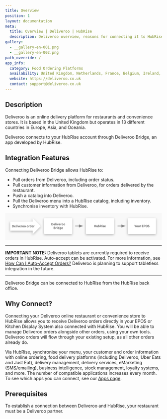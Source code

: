 ```yaml
---
title: Overview
position: 1
layout: documentation
meta:
  title: Overview | Deliveroo | HubRise
  description: Deliveroo overview, reasons for connecting it to HubRise and summary of integrated features. Synchronise data between your EPOS and your apps.
gallery:
  - __gallery-en-001.png
  - __gallery-en-002.png
path_override: /
app_info:
  category: Food Ordering Platforms
  availability: United Kingdom, Netherlands, France, Belgium, Ireland, Spain, Italy, Australia, New Zealand, Singapore, Hong Kong, United Arab Emirates, and Kuwait
  website: https://deliveroo.co.uk
  contact: support@deliveroo.co.uk
---
```


## Description

Deliveroo is an online delivery platform for restaurants and convenience stores.
It is based in the United Kingdom but operates in 13 different countries in Europe, Asia, and Oceania.

Deliveroo connects to your HubRise account through Deliveroo Bridge, an app developed by HubRise.

## Integration Features

Connecting Deliveroo Bridge allows HubRise to:

- Pull orders from Deliveroo, including order status.
- Pull customer information from Deliveroo, for orders delivered by the restaurant.
- Push a catalog into Deliveroo.
- Pull the Deliveroo menu into a HubRise catalog, including inventory.
- Synchronise inventory with HubRise.

![Diagram of the connection flow between Deliveroo, Deliveroo Bridge, and HubRise](../images/000-en-2x-connection-diagram.png)

---

**IMPORTANT NOTE:** Deliveroo tablets are currently required to receive orders in HubRise. Auto-accept can be activated. For more information, see [How Can I Auto-Accept Orders?](/apps/deliveroo/faqs/auto-accept/) 
Deliveroo is planning to support tabletless integration in the future.

---

Deliveroo Bridge can be connected to HubRise from the HubRise back office.

## Why Connect?

Connecting your Deliveroo online restaurant or convenience store to HubRise allows you to receive Deliveroo orders directly in your EPOS or Kitchen Display System also connected with HubRise.
You will be able to manage Deliveroo orders alongside other orders, using your own tools. Deliveroo orders will flow through your existing setup, as all other orders already do.

Via HubRise, synchronise your menu, your customer and order information with online ordering, food delivery platforms (including Deliveroo, Uber Eats and Just Eat), delivery management, delivery services, eMarketing (SMS/emailing), business intelligence, stock management, loyalty systems, and more. The number of compatible applications increases every month. To see which apps you can connect, see our [Apps page](/apps).

## Prerequisites

To establish a connection between Deliveroo and HubRise, your restaurant must be a Deliveroo partner.
